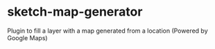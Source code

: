 # sketch-map-generator
Plugin to fill a layer with a map generated from a location (Powered by Google Maps)
